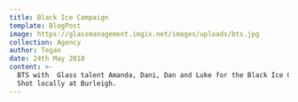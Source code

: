 ```yaml
---
title: Black Ice Campaign
template: BlogPost
image: https://glassmanagement.imgix.net/images/uploads/bts.jpg
collection: Agency
author: Tegan
date: 24th May 2018
content: >-
  BTS with  Glass talent Amanda, Dani, Dan and Luke for the Black Ice Campaign.
  Shot locally at Burleigh.
---
```


